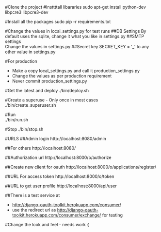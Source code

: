#Clone the project
#Insttttall libararies
sudo apt-get install python-dev libpcre3 libpcre3-dev

#Install all the packages
sudo pip -r requirements.txt

#Change the values in local_settings.py for test runs
    ##DB Settings
        By default uses the sqlite, change it what you like in settings.py
    ##SMTP settings  
        Change the values in settings.py
    ##Secret key 
        SECRET_KEY = '_' to any other value in settings.py
    

#For production 
- Make a copy local_settings.py and call it production_settings.py
- Change the values as per production requirement
- Never commit production_settings.py


#Get the latest and deploy
./bin/deploy.sh


#Create a superuse - Only once in most cases    
./bin/create_superuser.sh

#Run    
./bin/run.sh

#Stop
./bin/stop.sh


#URLS
##Admin login
http://localhost:8080/admin

##For others 
http://localhost:8080/

##Authorization url
http://localhost:8000/o/authorize

##Create new client for oauth
http://localhost:8000/o/applications/register/

##URL For access token
http://localhost:8000/o/token

##URL to get user profile
http://localhost:8000/api/user

##There is a test service at
- http://django-oauth-toolkit.herokuapp.com/consumer/
- use the redirect url as http://django-oauth-toolkit.herokuapp.com/consumer/exchange/ for testing


#Change the look and feel - needs work :)

